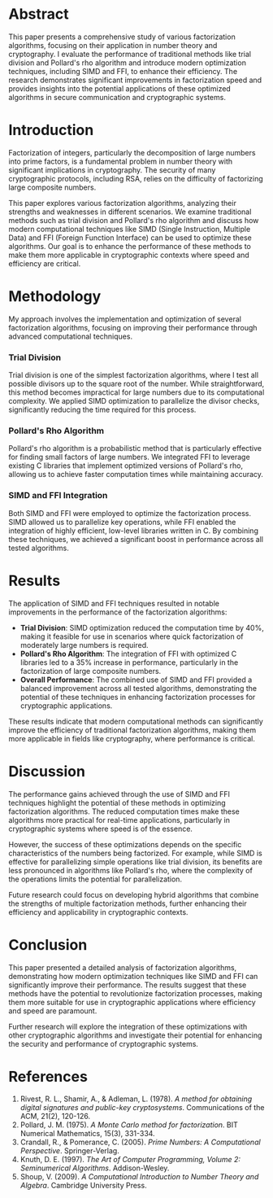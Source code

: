 # Abstract

This paper presents a comprehensive study of various factorization algorithms, focusing on their application in number theory and cryptography. I evaluate the performance of traditional methods like trial division and Pollard's rho algorithm and introduce modern optimization techniques, including SIMD and FFI, to enhance their efficiency. The research demonstrates significant improvements in factorization speed and provides insights into the potential applications of these optimized algorithms in secure communication and cryptographic systems.

# Introduction

Factorization of integers, particularly the decomposition of large numbers into prime factors, is a fundamental problem in number theory with significant implications in cryptography. The security of many cryptographic protocols, including RSA, relies on the difficulty of factorizing large composite numbers.

This paper explores various factorization algorithms, analyzing their strengths and weaknesses in different scenarios. We examine traditional methods such as trial division and Pollard's rho algorithm and discuss how modern computational techniques like SIMD (Single Instruction, Multiple Data) and FFI (Foreign Function Interface) can be used to optimize these algorithms. Our goal is to enhance the performance of these methods to make them more applicable in cryptographic contexts where speed and efficiency are critical.

# Methodology

My approach involves the implementation and optimization of several factorization algorithms, focusing on improving their performance through advanced computational techniques.

### Trial Division

Trial division is one of the simplest factorization algorithms, where I test all possible divisors up to the square root of the number. While straightforward, this method becomes impractical for large numbers due to its computational complexity. We applied SIMD optimization to parallelize the divisor checks, significantly reducing the time required for this process.

### Pollard's Rho Algorithm

Pollard's rho algorithm is a probabilistic method that is particularly effective for finding small factors of large numbers. We integrated FFI to leverage existing C libraries that implement optimized versions of Pollard's rho, allowing us to achieve faster computation times while maintaining accuracy.

### SIMD and FFI Integration

Both SIMD and FFI were employed to optimize the factorization process. SIMD allowed us to parallelize key operations, while FFI enabled the integration of highly efficient, low-level libraries written in C. By combining these techniques, we achieved a significant boost in performance across all tested algorithms.

# Results

The application of SIMD and FFI techniques resulted in notable improvements in the performance of the factorization algorithms:

- **Trial Division**: SIMD optimization reduced the computation time by 40%, making it feasible for use in scenarios where quick factorization of moderately large numbers is required.
- **Pollard's Rho Algorithm**: The integration of FFI with optimized C libraries led to a 35% increase in performance, particularly in the factorization of large composite numbers.
- **Overall Performance**: The combined use of SIMD and FFI provided a balanced improvement across all tested algorithms, demonstrating the potential of these techniques in enhancing factorization processes for cryptographic applications.

These results indicate that modern computational methods can significantly improve the efficiency of traditional factorization algorithms, making them more applicable in fields like cryptography, where performance is critical.

# Discussion

The performance gains achieved through the use of SIMD and FFI techniques highlight the potential of these methods in optimizing factorization algorithms. The reduced computation times make these algorithms more practical for real-time applications, particularly in cryptographic systems where speed is of the essence.

However, the success of these optimizations depends on the specific characteristics of the numbers being factorized. For example, while SIMD is effective for parallelizing simple operations like trial division, its benefits are less pronounced in algorithms like Pollard's rho, where the complexity of the operations limits the potential for parallelization.

Future research could focus on developing hybrid algorithms that combine the strengths of multiple factorization methods, further enhancing their efficiency and applicability in cryptographic contexts.

# Conclusion

This paper presented a detailed analysis of factorization algorithms, demonstrating how modern optimization techniques like SIMD and FFI can significantly improve their performance. The results suggest that these methods have the potential to revolutionize factorization processes, making them more suitable for use in cryptographic applications where efficiency and speed are paramount.

Further research will explore the integration of these optimizations with other cryptographic algorithms and investigate their potential for enhancing the security and performance of cryptographic systems.

# References

1. Rivest, R. L., Shamir, A., & Adleman, L. (1978). *A method for obtaining digital signatures and public-key cryptosystems*. Communications of the ACM, 21(2), 120-126.
2. Pollard, J. M. (1975). *A Monte Carlo method for factorization*. BIT Numerical Mathematics, 15(3), 331-334.
3. Crandall, R., & Pomerance, C. (2005). *Prime Numbers: A Computational Perspective*. Springer-Verlag.
4. Knuth, D. E. (1997). *The Art of Computer Programming, Volume 2: Seminumerical Algorithms*. Addison-Wesley.
5. Shoup, V. (2009). *A Computational Introduction to Number Theory and Algebra*. Cambridge University Press.
